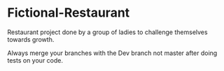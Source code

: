 # Fictional-Restaurant
Restaurant project done by a group of ladies to challenge themselves towards growth.



Always merge your branches with the Dev branch not master after doing tests on your code.
